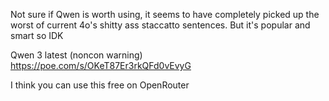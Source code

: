 Not sure if Qwen is worth using, it seems to have completely picked up the worst of current 4o's shitty ass staccatto sentences. But it's popular and smart so IDK

Qwen 3 latest (noncon warning) https://poe.com/s/OKeT87Er3rkQFd0vEvyG

I think you can use this free on OpenRouter
